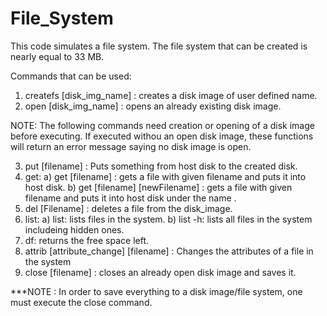 # File_System

This code simulates a file system.
The file system that can be created is nearly equal to 33 MB.

Commands that can be used:
1) createfs [disk_img_name] : creates a disk image of user defined name.
2) open [disk_img_name] : opens an already existing disk image.

NOTE: The following commands need creation or opening of a disk image before executing.
If executed withou an open disk image, these functions will return an error message
saying no disk image is open.

3) put [filename] : Puts something from host disk to the created disk.
4) get:
  a) get [filename] : gets a file with given filename and puts it into host disk.
  b) get [filename] [newFilename] : gets a file with given filename and puts it into host disk under the name <newFilename>.
5) del [Filename] : deletes a file from the disk_image.
6) list:
  a) list: lists files in the system.
  b) list -h: lists all files in the system includeing hidden ones.
7) df: returns the free space left.
8) attrib [attribute_change] [filename] : Changes the attributes of a file in the system
9) close [filename] : closes an already open disk image and saves it.

***NOTE : In order to save everything to a disk image/file system, one must execute the close command.
